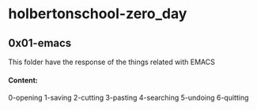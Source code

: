 # holbertonschool-zero_day 
## 0x01-emacs

This folder have the response of the things related with EMACS

#### Content:

0-opening
1-saving
2-cutting
3-pasting
4-searching
5-undoing
6-quitting
